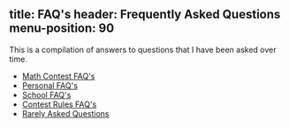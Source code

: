 title: FAQ's
header: Frequently Asked Questions
menu-position: 90
---

This is a compilation of answers to questions that I have been asked over time.

* [Math Contest FAQ's](FAQs/contest.html)
* [Personal FAQ's](FAQs/personal.html)
* [School FAQ's](FAQs/school.html)
* [Contest Rules FAQ's](FAQs/rules.html)
* [Rarely Asked Questions](FAQs/raqs.html)
